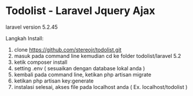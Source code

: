 # Todolist - Laravel Jquery Ajax

laravel version 5.2.45

Langkah Install:

1. clone https://github.com/stereojr/todolist.git
2. masuk pada command line kemudian cd ke folder todolist/laravel 5.2
3. ketik composer install
4. setting .env ( sesuaikan dengan database lokal anda )
5. kembali pada command line, ketikan php artisan migrate
6. ketikan php artisan key:generate
7. instalasi selesai, akses file pada localhost anda ( Ex. localhost/todolist )
